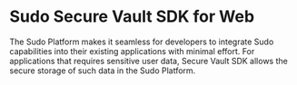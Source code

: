 # Sudo Secure Vault SDK for Web

The Sudo Platform makes it seamless for developers to integrate Sudo capabilities into their existing applications with minimal effort. For applications that requires sensitive user data, Secure Vault SDK allows the secure storage of such data in the Sudo Platform.
